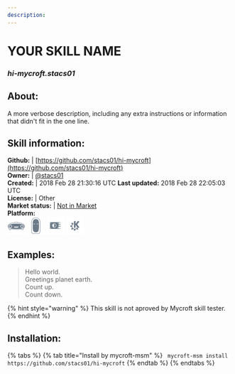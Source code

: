 ```yaml
--- 
description: 
---
```


# YOUR SKILL NAME  
### _hi-mycroft.stacs01_  
## About:  
A more verbose description, including any extra instructions or
information that didn't fit in the one line.

## Skill information:  
**Github:** | [https://github.com/stacs01/hi-mycroft](https://github.com/stacs01/hi-mycroft)  
**Owner:** | [@stacs01](https://github.com/stacs01)  
**Created:** | 2018 Feb 28 21:30:16 UTC  **Last updated:** 2018 Feb 28 22:05:03 UTC  
**License:** | Other  
**Market status:** | [Not in Market](https://market.mycroft.ai/skill/)  
**Platform:**  
 ![](../.gitbook/assets/mark-1-icon.png)  ![](../.gitbook/assets/mark-2-icon.png)  ![](../.gitbook/assets/picroft-icon.png)  ![](../.gitbook/assets/kde.png)   
## Examples:  
> Hello world.  
> Greetings planet earth.  
> Count up.  
> Count down.  
  
{% hint style="warning" %}
This skill is not aproved by Mycroft skill tester.
{% endhint %}
    
## Installation:  
{% tabs %}
{% tab title="Install by mycroft-msm" %}
``` mycroft-msm install https://github.com/stacs01/hi-mycroft```
{% endtab %}
  {% endtabs %}
  